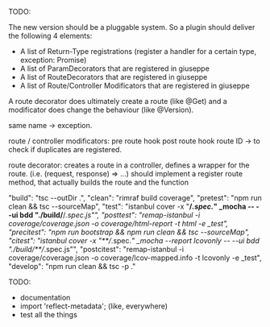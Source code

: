 TODO:

The new version should be a pluggable system. So a plugin should deliver the following 4 elements:

- A list of Return-Type registrations (register a handler for a certain type, exception: Promise)
- A list of ParamDecorators that are registered in giuseppe
- A list of RouteDecorators that are registered in giuseppe
- A list of Route/Controller Modificators that are registered in giuseppe

A route decorator does ultimately create a route (like @Get) and a modificator does change the behaviour
(like @Version).

same name -> exception.

route / controller modificators:
pre route hook
post route hook
route ID -> to check if duplicates are registered.


route decorator:
creates a route in a controller, defines a wrapper for the route.
(i.e. (request, response) => ...)
should implement a register route method, that actually builds the route and the function


"build": "tsc --outDir .",
    "clean": "rimraf build coverage",
    "pretest": "npm run clean && tsc --sourceMap",
    "test": "istanbul cover -x \"**/*.spec.*\" _mocha -- --ui bdd \"./build/**/*.spec.js\"",
    "posttest": "remap-istanbul -i coverage/coverage.json -o coverage/html-report -t html -e _test",
    "precitest": "npm run bootstrap && npm run clean && tsc --sourceMap",
    "citest": "istanbul cover -x \"**/*.spec.*\" _mocha --report lcovonly -- --ui bdd \"./build/**/*.spec.js\"",
    "postcitest": "remap-istanbul -i coverage/coverage.json -o coverage/lcov-mapped.info -t lcovonly -e _test",
    "develop": "npm run clean && tsc -p ."


TODO:
- documentation
- import 'reflect-metadata'; (like, everywhere)
- test all the things
